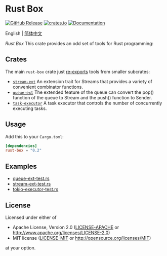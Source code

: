 # Rust Box

<a href="https://github.com/try-box/rust-box/releases"><img alt="GitHub Release" src="https://img.shields.io/github/release/try-box/rust-box?color=brightgreen" /></a>
<a href="https://crates.io/crates/rust-box"><img alt="crates.io" src="https://img.shields.io/crates/v/rust-box" /></a>
<a href="https://docs.rs/rust-box"><img alt="Documentation" src="https://docs.rs/rust-box/badge.svg" /></a>

English | [简体中文](./README-CN.md)

*Rust Box* This crate provides an odd set of tools for Rust programming:

## Crates

The main `rust-box` crate just [re-exports](src/lib.rs) tools from smaller subcrates:

* [`stream-ext`](stream-ext)
  An extension trait for Streams that provides a variety of convenient combinator functions.
* [`queue-ext`](queue-ext)
  The extended feature of the queue can convert the pop() function of the queue to Stream and the push() function to
  Sender.
* [`task-executor`](task-executor)
  A task executor that controls the number of concurrently executing tasks.

## Usage

Add this to your `Cargo.toml`:

```toml
[dependencies]
rust-box = "0.2"
```

## Examples

- [queue-ext-test.rs](https://github.com/try-box/rust-box/blob/main/examples/src/queue-ext-test.rs)
- [stream-ext-test.rs](https://github.com/try-box/rust-box/blob/main/examples/src/stream-ext-test.rs)
- [tokio-executor-test.rs](https://github.com/try-box/rust-box/blob/main/examples/src/tokio-executor-test.rs)

## License

Licensed under either of

* Apache License, Version 2.0 ([LICENSE-APACHE](LICENSE-APACHE) or http://www.apache.org/licenses/LICENSE-2.0)
* MIT license ([LICENSE-MIT](LICENSE-MIT) or http://opensource.org/licenses/MIT)

at your option.
